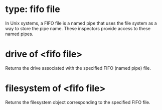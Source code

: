# type: fifo file

In Unix systems, a FIFO file is a named pipe that uses the file system as a way to store the pipe name. These inspectors provide access to these named pipes.

# drive of &lt;fifo file&gt;

Returns the drive associated with the specified FIFO (named pipe) file.

# filesystem of &lt;fifo file&gt;

Returns the filesystem object corresponding to the specified FIFO file.
